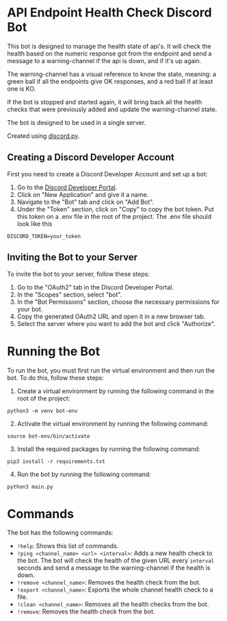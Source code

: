 # API Endpoint Health Check Discord Bot

This bot is designed to manage the health state of api's. It will check the health based on the numeric response got from the endpoint and send a message to a warning-channel if the api is down, and if it's up again.

The warning-channel has a visual reference to know the state, meaning:
a green ball if all the endpoints give OK responses, and a red ball if at least one is KO.

If the bot is stopped and started again, it will bring back all the health checks that were previously added and update the warning-channel state.

The bot is designed to be used in a single server.

Created using [discord.py](https://github.com/Rapptz/discord.py).

## Creating a Discord Developer Account

First you need to create a Discord Developer Account and set up a bot:

1. Go to the [Discord Developer Portal](https://discord.com/developers/applications).
2. Click on "New Application" and give it a name.
3. Navigate to the "Bot" tab and click on "Add Bot".
4. Under the "Token" section, click on "Copy" to copy the bot token. Put this token on a .env file in the root of the project. The .env file should look like this
```
DISCORD_TOKEN=your_token
```

## Inviting the Bot to your Server

To invite the bot to your server, follow these steps:

1. Go to the "OAuth2" tab in the Discord Developer Portal.
2. In the "Scopes" section, select "bot".
3. In the "Bot Permissions" section, choose the necessary permissions for your bot.
4. Copy the generated OAuth2 URL and open it in a new browser tab.
5. Select the server where you want to add the bot and click "Authorize".

# Running the Bot

To run the bot, you must first run the virtual environment and then run the bot. To do this, follow these steps:

1. Create a virtual environment by running the following command in the root of the project:
```
python3 -m venv bot-env
```
2. Activate the virtual environment by running the following command:
```
source bot-env/bin/activate
```
3. Install the required packages by running the following command:
```
pip3 install -r requirements.txt
```
4. Run the bot by running the following command:
```
python3 main.py
```

# Commands

The bot has the following commands:

- `!help`: Shows this list of commands.
- `!ping <channel_name> <url> <interval>`: Adds a new health check to the bot. The bot will check the health of the given URL every `interval` seconds and send a message to the warning-channel if the health is down.
- `!remove <channel_name>`: Removes the health check from the bot.
- `!export <channel_name>`: Exports the whole channel health check to a file.
- `!clean <channel_name>`: Removes all the health checks from the bot.
- `!remove`: Removes the health check from the bot.
